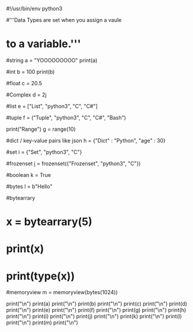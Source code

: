 #!/usr/bin/env python3

#'''Data Types are set when you assign a vaule
#    to a variable.'''

#string
a = "YOOOOOOOOO"
print(a)

#int
b = 100
print(b)


#float
c = 20.5

#Complex
d = 2j

#list
e = ["List", "python3", "C", "C#"]

#tuple
f = ("Tuple", "python3", "C", "C#", "Bash")

print("Range")
g = range(10)

#dict / key-value pairs like json
h = {"Dict" : "Python", "age" : 30}

#set
i = {"Set", "python3", "C"}

#frozenset
j = frozenset({"Frozenset", "python3", "C"})

#boolean
k = True

#bytes
l = b"Hello"

#bytearrary
# x = bytearrary(5)
# print(x)
# print(type(x))

#memoryview
m = memoryview(bytes(1024))

print("\n")
print(a)
print("\n")
print(b)
print("\n")
print(c)
print("\n")
print(d)
print("\n")
print(e)
print("\n")
print(f)
print("\n")
print(g)
print("\n")
print(h)
print("\n")
print(i)
print("\n")
print(j)
print("\n")
print(k)
print("\n")
print(l)
print("\n")
print(m)
print("\n")
